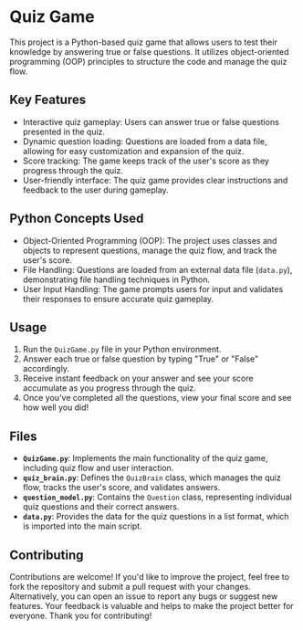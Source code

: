 # Quiz Game

This project is a Python-based quiz game that allows users to test their knowledge by answering true or false questions. It utilizes object-oriented programming (OOP) principles to structure the code and manage the quiz flow.

## Key Features
- Interactive quiz gameplay: Users can answer true or false questions presented in the quiz.
- Dynamic question loading: Questions are loaded from a data file, allowing for easy customization and expansion of the quiz.
- Score tracking: The game keeps track of the user's score as they progress through the quiz.
- User-friendly interface: The quiz game provides clear instructions and feedback to the user during gameplay.

## Python Concepts Used
- Object-Oriented Programming (OOP): The project uses classes and objects to represent questions, manage the quiz flow, and track the user's score.
- File Handling: Questions are loaded from an external data file (`data.py`), demonstrating file handling techniques in Python.
- User Input Handling: The game prompts users for input and validates their responses to ensure accurate quiz gameplay.

## Usage
1. Run the `QuizGame.py` file in your Python environment.
2. Answer each true or false question by typing "True" or "False" accordingly.
3. Receive instant feedback on your answer and see your score accumulate as you progress through the quiz.
4. Once you've completed all the questions, view your final score and see how well you did!

## Files
- **`QuizGame.py`**: Implements the main functionality of the quiz game, including quiz flow and user interaction.
- **`quiz_brain.py`**: Defines the `QuizBrain` class, which manages the quiz flow, tracks the user's score, and validates answers.
- **`question_model.py`**: Contains the `Question` class, representing individual quiz questions and their correct answers.
- **`data.py`**: Provides the data for the quiz questions in a list format, which is imported into the main script.

## Contributing
Contributions are welcome! If you'd like to improve the project, feel free to fork the repository and submit a pull request with your changes. Alternatively, you can open an issue to report any bugs or suggest new features. Your feedback is valuable and helps to make the project better for everyone. Thank you for contributing!
